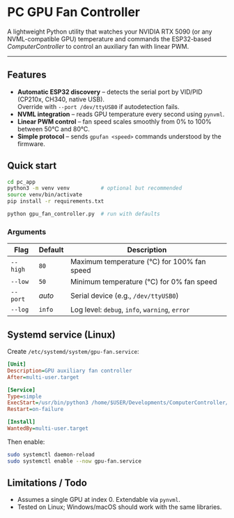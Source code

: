# PC GPU Fan Controller

A lightweight Python utility that watches your NVIDIA RTX 5090 (or any NVML-compatible GPU) temperature and commands the ESP32-based *ComputerController* to control an auxiliary fan with linear PWM.

---

## Features

* **Automatic ESP32 discovery** – detects the serial port by VID/PID (CP210x, CH340, native USB).  
  Override with `--port /dev/ttyUSB0` if autodetection fails.
* **NVML integration** – reads GPU temperature every second using `pynvml`.
* **Linear PWM control** – fan speed scales smoothly from 0% to 100% between 50°C and 80°C.
* **Simple protocol** – sends `gpufan <speed>` commands understood by the firmware.

## Quick start

```bash
cd pc_app
python3 -m venv venv          # optional but recommended
source venv/bin/activate
pip install -r requirements.txt

python gpu_fan_controller.py  # run with defaults
```

### Arguments

| Flag | Default | Description |
|------|---------|-------------|
| `--high` | `80` | Maximum temperature (°C) for 100% fan speed |
| `--low`  | `50` | Minimum temperature (°C) for 0% fan speed |
| `--port` | *auto* | Serial device (e.g., `/dev/ttyUSB0`) |
| `--log`  | `info` | Log level: `debug`, `info`, `warning`, `error` |

## Systemd service (Linux)

Create `/etc/systemd/system/gpu-fan.service`:

```ini
[Unit]
Description=GPU auxiliary fan controller
After=multi-user.target

[Service]
Type=simple
ExecStart=/usr/bin/python3 /home/$USER/Developments/ComputerController/pc_app/gpu_fan_controller.py
Restart=on-failure

[Install]
WantedBy=multi-user.target
```

Then enable:

```bash
sudo systemctl daemon-reload
sudo systemctl enable --now gpu-fan.service
```

## Limitations / Todo

* Assumes a single GPU at index 0. Extendable via `pynvml`.
* Tested on Linux; Windows/macOS should work with the same libraries. 